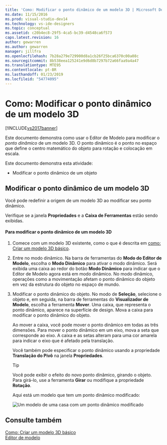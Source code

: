 ```yaml
---
title: 'Como: Modificar o ponto dinâmico de um modelo 3D | Microsoft Docs'
ms.date: 11/15/2016
ms.prod: visual-studio-dev14
ms.technology: vs-ide-designers
ms.topic: conceptual
ms.assetid: c20b4ec8-29f5-4ca5-bc39-d4548ca6f573
caps.latest.revision: 16
author: gewarren
ms.author: gewarren
manager: jillfra
ms.openlocfilehash: 7b28a279e729900d8a1cb26f25bca6370c00a08c
ms.sourcegitcommit: 8b538eea125241e9d6d8b7297b72a66faa9a4a47
ms.translationtype: MTE95
ms.contentlocale: pt-BR
ms.lasthandoff: 01/23/2019
ms.locfileid: "54774095"
---
```

# <a name="how-to-modify-the-pivot-point-of-a-3-d-model"></a>Como: Modificar o ponto dinâmico de um modelo 3D
[!INCLUDE[vs2017banner](../includes/vs2017banner.md)]

Este documento demonstra como usar o Editor de Modelo para modificar o *ponto dinâmico* de um modelo 3D. O ponto dinâmico é o ponto no espaço que define o centro matemático do objeto para rotação e colocação em escala.  
  
 Este documento demonstra esta atividade:  
  
-   Modificar o ponto dinâmico de um objeto  
  
## <a name="modifying-the-pivot-point-of-a-3-d-model"></a>Modificar o ponto dinâmico de um modelo 3D  
 Você pode redefinir a origem de um modelo 3D ao modificar seu ponto dinâmico.  
  
 Verifique se a janela **Propriedades** e a **Caixa de Ferramentas** estão sendo exibidas.  
  
#### <a name="to-modify-the-pivot-point-of-a-3-d-model"></a>Para modificar o ponto dinâmico de um modelo 3D  
  
1. Comece com um modelo 3D existente, como o que é descrita em [como: Criar um modelo 3D básico](../designers/how-to-create-a-basic-3-d-model.md).  
  
2. Entre no modo dinâmico. Na barra de ferramentas do **Modo do Editor de Modelo**, escolha o **Modo Dinâmico** para ativar o modo dinâmico. Será exibida uma caixa ao redor do botão **Modo Dinâmico** para indicar que o Editor de Modelo agora está em modo dinâmico. No modo dinâmico, operações como a movimentação afetam o ponto dinâmico do objeto em vez da estrutura do objeto no espaço de mundo.  
  
3. Modificar o ponto dinâmico do objeto. No modo de **Seleção**, selecione o objeto e, em seguida, na barra de ferramentas do **Visualizador de Modelo**, escolha a ferramenta **Mover**. Uma caixa, que representa o ponto dinâmico, aparece na superfície de design. Mova a caixa para modificar o ponto dinâmico do objeto.  
  
    Ao mover a caixa, você pode mover o ponto dinâmico em todas as três dimensões. Para mover o ponto dinâmico em um eixo, mova a seta que corresponde ao eixo. A caixa e as setas alteram para uma cor amarela para indicar o eixo que é afetado pela translação.  
  
    Você também pode especificar o ponto dinâmico usando a propriedade **Translação do Pivô** na janela **Propriedades**.  
  
   > [!TIP]
   >  Você pode exibir o efeito do novo ponto dinâmico, girando o objeto. Para girá-lo, use a ferramenta **Girar** ou modifique a propriedade **Rotação**.  
  
   Aqui está um modelo que tem um ponto dinâmico modificado:  
  
   ![Um modelo de uma casa com um ponto dinâmico modificado](../designers/media/digit-modified-model.png "Digit-Modified-Model")  
  
## <a name="see-also"></a>Consulte também  
 [Como: Criar um modelo 3D básico](../designers/how-to-create-a-basic-3-d-model.md)   
 [Editor de modelo](../designers/model-editor.md)

